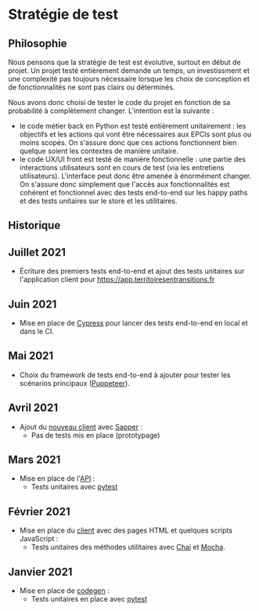 # Stratégie de test

## Philosophie

Nous pensons que la stratégie de test est évolutive, surtout en début de projet.
Un projet testé entièrement demande un temps, un investissment et une complexité
pas toujours nécessaire lorsque les choix de conception et de fonctionnalités ne
sont pas clairs ou déterminés.

Nous avons donc choisi de tester le code du projet en fonction de sa probabilité
à complètement changer. L'intention est la suivante :
- le code métier back en Python est testé entièrement unitairement : les
  objectifs et les actions qui vont être nécessaires aux EPCIs sont plus ou
  moins scopés. On s'assure donc que ces actions fonctionnent bien quelque
  soient les contextes de manière unitaire.
- le code UX/UI front est testé de manière fonctionnelle : une partie des
  interactions utilisateurs sont en cours de test (via les entretiens
  utilisateurs). L'interface peut donc être amenée à énormément changer. On
  s'assure donc simplement que l'accès aux fonctionnalités est cohérent et
  fonctionnel avec des tests end-to-end sur les happy paths et des tests
  unitaires sur le store et les utilitaires.

## Historique

## Juillet 2021
- Écriture des premiers tests end-to-end et ajout des tests unitaires sur
  l'application client pour https://app.territoiresentransitions.fr

## Juin 2021
- Mise en place de [Cypress](https://www.cypress.io/) pour lancer des tests
  end-to-end en local et dans le CI.

## Mai 2021
- Choix du framework de tests end-to-end à ajouter pour tester les scénarios
  principaux ([Puppeteer](https://pptr.dev/)).

## Avril 2021
- Ajout du [nouveau client](https://github.com/betagouv/label-transition-ecologique/tree/main/app.territoiresentransitions.fr)
avec [Sapper](https://sapper.svelte.dev/) :
  - Pas de tests mis en place (prototypage)

## Mars 2021
- Mise en place de l'[API](https://github.com/betagouv/api-label-transition-ecologique) :
  - Tests unitaires avec [pytest](https://docs.pytest.org/en/6.2.x/)

## Février 2021
- Mise en place du [client](https://github.com/betagouv/label-transition-ecologique/tree/main/client)
avec des pages HTML et quelques scripts JavaScript :
  - Tests unitaires des méthodes utilitaires avec [Chai](https://www.chaijs.com/)
    et [Mocha](https://mochajs.org/).

## Janvier 2021
- Mise en place de [codegen](https://github.com/betagouv/label-transition-ecologique/tree/main/codegen) :
  - Tests unitaires en place avec [pytest](https://docs.pytest.org/en/6.2.x/)
